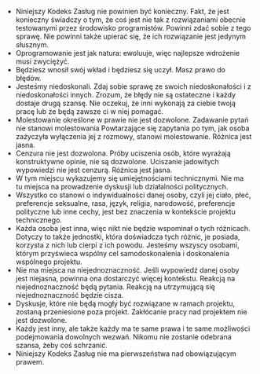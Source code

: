 - Niniejszy Kodeks Zasług nie powinien być konieczny. Fakt, że jest konieczny świadczy o tym, że coś jest nie tak z rozwiązaniami obecnie testowanymi przez środowisko programistów. Powinni zdać sobie z tego sprawę. Nie powinni także upierać się, że ich rozwiązanie jest jedynym słusznym.
- Oprogramowanie jest jak natura: ewoluuje, więc najlepsze wdrożenie musi zwyciężyć.
- Będziesz wnosił swój wkład i będziesz się uczył. Masz prawo do błędów.
- Jesteśmy niedoskonali. Zdaj sobie sprawę ze swoich niedoskonałości i z niedoskonałości innych. Zrozum, że błędy nie są ostateczne i każdy dostaje drugą szansę. Nie oczekuj, że inni wykonają za ciebie twoją pracę lub że będą zawsze ci w niej pomagać. 
- Molestowanie określone w prawie nie jest dozwolone. Zadawanie pytań nie stanowi molestowania Powtarzające się zapytania po tym, jak osoba zażyczyła wyłączenia jej z rozmowy, stanowi molestowanie. Różnica jest jasna.
- Cenzura nie jest dozwolona. Próby uciszenia osób, które wyrażają konstruktywne opinie, nie są dozwolone. Uciszanie jadowitych wypowiedzi nie jest cenzurą. Różnica jest jasna.
- W tym miejscu wykazujemy się umiejętnościami technicznymi. Nie ma tu miejsca na prowadzenie dyskusji lub działalności politycznych.
- Wszystko co stanowi o indywidualności danej osoby, czyli jej ciało, płeć, preferencje seksualne, rasa, język, religia, narodowość, preferencje polityczne lub inne cechy, jest bez znaczenia w kontekście projektu technicznego.
- Każda osoba jest inna, więc nikt nie będzie wspominał o tych różnicach. Dotyczy to także jednostki, która doświadcza tych różnic, je posiada, korzysta z nich lub cierpi z ich powodu. Jesteśmy wszyscy osobami, którym przyświeca wspólny cel samodoskonalenia i doskonalenia wspólnego projektu.
- Nie ma miejsca na niejednoznaczność. Jeśli wypowiedź danej osoby jest niejasna, powinna ona dostarczyć więcej kontekstu. Reakcją na niejednoznaczność będą pytania. Reakcją na utrzymującą się niejednoznaczność będzie cisza.
- Dyskusje, które nie będą mogły być rozwiązane w ramach projektu, zostaną przeniesione poza projekt. Zakłócanie pracy nad projektem nie jest dozwolone.
- Każdy jest inny, ale także każdy ma te same prawa i te same możliwości podejmowania dowolnych wezwań. Nikomu nie zostanie odebrana szansa, żeby coś schrzanić.
- Niniejszy Kodeks Zasług nie ma pierwszeństwa nad obowiązującym prawem.
